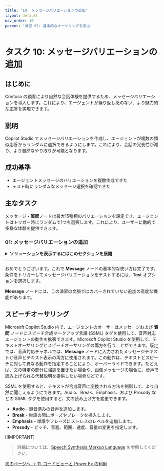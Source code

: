 ```yaml
---
title: '10. メッセージバリエーションの追加'
layout: default
nav_order: 10
parent: '演習 02: 基本的なオーサリングを学ぶ'
---
```


# タスク 10: メッセージバリエーションの追加

## はじめに

Contoso の顧客により自然な会話体験を提供するため、メッセージバリエーションを導入します。これにより、エージェントが繰り返し感のない、より魅力的な応答を実現できます。

## 説明

Copilot Studio でメッセージバリエーションを作成し、エージェントが複数の類似応答からランダムに選択できるようにします。これにより、会話の冗長性が減り、より自然なやり取りが可能となります。

## 成功基準

- エージェントメッセージのバリエーションを複数作成できた
- テスト時にランダムなメッセージ選択を確認できた

## 主なタスク

メッセージ・**質問**ノードは最大15種類のバリエーションを設定でき、エージェントはトリガー時にランダムで1つを選択します。これにより、ユーザーに動的で多様な体験を提供できます。

### 01: メッセージバリエーションの追加

<details markdown="block"> 
  <summary><strong>ソリューションを表示するにはこのセクションを展開</strong></summary> 

このタスクでは、既存ノードに **Message variation** を追加します。

1. **Check Order Status** キャンバスを進み、**Check** 条件分岐下の **Message** ノードを選択します。

1. **Add** を選択し、**Message variation** を選択します。

	![jzaiyxau.jpg](../../media/jzaiyxau.jpg)

1. エージェントが使うメッセージバリエーションを追加します:

	```
	Sure thing. Give me a moment to check on that.
	```

1. **Update** 条件パス下の **Message** ノードにもバリエーションを追加します:

	```
	I'll get that updated right away.
	```

1. トピックを保存するために、キャンバスの右上にある **Save** を選択します。

</details>

---

おめでとうございます。これで **Message** ノードの基本的な使い方は完了です。条件をトリガーしてメッセージバリエーションをテストするには、**Test** オプションを選択します。

**Message** ノードには、この演習の文脈ではカバーされていない追加の高度な機能があります。



## スピーチオーサリング

Microsoft Copilot Studio 内で、エージェントのオーサーはメッセージおよび **質問** ノードにスピーチ合成マークアップ言語 (SSML) タグを使用して、音声対応エージェントの動作を拡張できます。Microsoft Copilot Studio を使用して、テキストオーサリングとスピーチオーサリングの両方を行うことができます。既定では、音声対応チャネルでは、**Message** ノードに入力されたメッセージテキストが音声とテキスト表示の両方に使用されます。この動作は、テキストとスピーチに対して異なる動作を指定することにより、オーバーライドできます。たとえば、文の特定の部分に強調を置きたい場合や、画像メッセージの場合に、音声で読み上げられる代替説明を提供したい場合などです。

SSML を使用すると、テキストが合成音声に変換される方法を制御して、より自然に聞こえるようにできます。Audio、Break、Emphasis、および Prosody などの SSML タグを使用すると、文の読み上げ方を変更できます。

- **Audio** - 録音済みの音声を追加します。
- **Break** - 単語の間にポーズやブレークを挿入します。
- **Emphasis** - 単語やフレーズにストレスのレベルを追加します。
- **Prosody** - ピッチ、音程、範囲、速度、音量の変更を指定します。

[!IMPORTANT]
> 詳細については、[Speech Synthesis Markup Language](https://learn.microsoft.com/en-us/azure/cognitive-services/speech-service/speech-synthesis-markup/) を参照してください。

[次のページへ → 11. コードビューと Power Fx の利用](0211.md)
